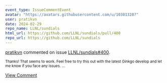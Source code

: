```yaml
---
event_type: IssueCommentEvent
avatar: "https://avatars.githubusercontent.com/u/10301328?"
user: pratikvn
date: 2024-02-29
repo_name: LLNL/sundials
html_url: https://github.com/LLNL/sundials/pull/400
repo_url: https://github.com/LLNL/sundials
---
```


<a href='https://github.com/pratikvn' target='_blank'>pratikvn</a> commented on issue <a href='https://github.com/LLNL/sundials/pull/400' target='_blank'>LLNL/sundials#400</a>.

<small>Thanks! That seems to work. Feel free to try this out with the latest Ginkgo develop and let me know if you face any issues. ...</small>

<a href='https://github.com/LLNL/sundials/pull/400' target='_blank'>View Comment</a>